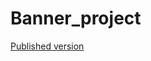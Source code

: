 # Banner_project

<a href="https://shujinko53.github.io/Test_project/src/index.html">Published version</a>
